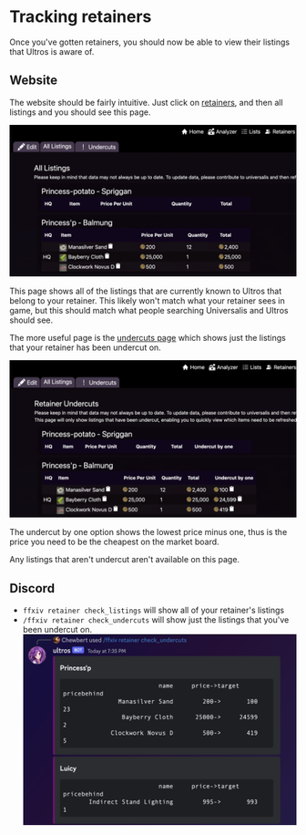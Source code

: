 # Tracking retainers

Once you've gotten retainers, you should now be able to view their listings that Ultros is aware of. 


## Website

The website should be fairly intuitive. Just click on [retainers](https://ultros.app/retainers/listings), and then all listings and you should see this page.

![all listings image of the website](./all_listings.png)

This page shows all of the listings that are currently known to Ultros that belong to your retainer. This likely won't match what your retainer sees in game, but this should match what people searching Universalis and Ultros should see.

The more useful page is the [undercuts page](https://ultros.app/retainers/undercuts) which shows just the listings that your retainer has been undercut on.

![just undercut listings](./undercut_listings.png)

The undercut by one option shows the lowest price minus one, thus is the price you need to be the cheapest on the market board.

Any listings that aren't undercut aren't available on this page.

## Discord

* `ffxiv retainer check_listings` will show all of your retainer's listings
* `/ffxiv retainer check_undercuts` will show just the listings that you've been undercut on.
![check undercuts](./discord_check_undercuts.png)
